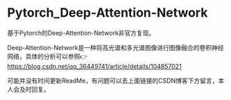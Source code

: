 # Pytorch_Deep-Attention-Network
基于Pytorch的Deep-Attention-Network非官方复现。

Deep-Attention-Network是一种将高光谱和多光谱图像进行图像融合的卷积神经网络，具体的分析可以参照👉https://blog.csdn.net/qq_36449741/article/details/104857021

可能并没有时间更新ReadMe，有问题可以去上面链接的CSDN博客下方留言，本人会及时回复。
